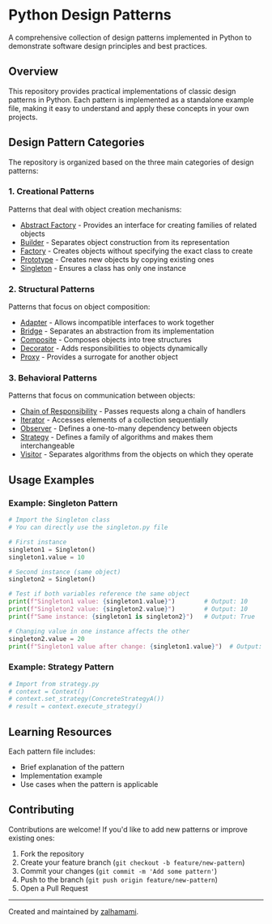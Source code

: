 # Python Design Patterns

A comprehensive collection of design patterns implemented in Python to demonstrate software design principles and best practices.

## Overview

This repository provides practical implementations of classic design patterns in Python. Each pattern is implemented as a standalone example file, making it easy to understand and apply these concepts in your own projects.

## Design Pattern Categories

The repository is organized based on the three main categories of design patterns:

### 1. Creational Patterns

Patterns that deal with object creation mechanisms:

- [Abstract Factory](./creational/abstract_factory.py) - Provides an interface for creating families of related objects
- [Builder](./creational/builder.py) - Separates object construction from its representation
- [Factory](./creational/factory.py) - Creates objects without specifying the exact class to create
- [Prototype](./creational/prototype.py) - Creates new objects by copying existing ones
- [Singleton](./creational/singleton.py) - Ensures a class has only one instance

### 2. Structural Patterns

Patterns that focus on object composition:

- [Adapter](./structural/adapter.py) - Allows incompatible interfaces to work together
- [Bridge](./structural/bridge.py) - Separates an abstraction from its implementation
- [Composite](./structural/composite.py) - Composes objects into tree structures
- [Decorator](./structural/decorator.py) - Adds responsibilities to objects dynamically
- [Proxy](./structural/proxy.py) - Provides a surrogate for another object

### 3. Behavioral Patterns

Patterns that focus on communication between objects:

- [Chain of Responsibility](./behavioural/chain.py) - Passes requests along a chain of handlers
- [Iterator](./behavioural/iterator.py) - Accesses elements of a collection sequentially
- [Observer](./behavioural/observer.py) - Defines a one-to-many dependency between objects
- [Strategy](./behavioural/strategy.py) - Defines a family of algorithms and makes them interchangeable
- [Visitor](./behavioural/visitor.py) - Separates algorithms from the objects on which they operate

## Usage Examples

### Example: Singleton Pattern

```python
# Import the Singleton class
# You can directly use the singleton.py file

# First instance
singleton1 = Singleton()
singleton1.value = 10

# Second instance (same object)
singleton2 = Singleton()

# Test if both variables reference the same object
print(f"Singleton1 value: {singleton1.value}")        # Output: 10
print(f"Singleton2 value: {singleton2.value}")        # Output: 10
print(f"Same instance: {singleton1 is singleton2}")   # Output: True

# Changing value in one instance affects the other
singleton2.value = 20
print(f"Singleton1 value after change: {singleton1.value}")  # Output: 20
```

### Example: Strategy Pattern

```python
# Import from strategy.py
# context = Context()
# context.set_strategy(ConcreteStrategyA())
# result = context.execute_strategy()
```

## Learning Resources

Each pattern file includes:
- Brief explanation of the pattern
- Implementation example
- Use cases when the pattern is applicable

## Contributing

Contributions are welcome! If you'd like to add new patterns or improve existing ones:

1. Fork the repository
2. Create your feature branch (`git checkout -b feature/new-pattern`)
3. Commit your changes (`git commit -m 'Add some pattern'`)
4. Push to the branch (`git push origin feature/new-pattern`)
5. Open a Pull Request

---

Created and maintained by [zalhamami](https://github.com/zalhamami).
